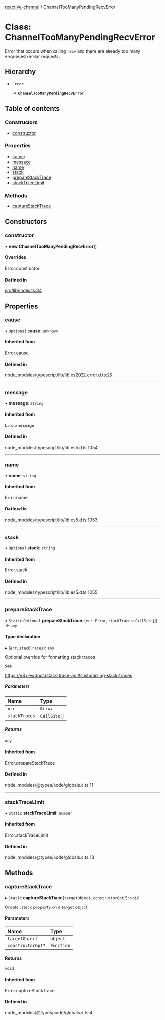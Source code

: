 [reactive-channel](../README.md) / ChannelTooManyPendingRecvError

# Class: ChannelTooManyPendingRecvError

Error that occurs when calling `recv`
and there are already too many enqueued similar requests.

## Hierarchy

- `Error`

  ↳ **`ChannelTooManyPendingRecvError`**

## Table of contents

### Constructors

- [constructor](ChannelTooManyPendingRecvError.md#constructor)

### Properties

- [cause](ChannelTooManyPendingRecvError.md#cause)
- [message](ChannelTooManyPendingRecvError.md#message)
- [name](ChannelTooManyPendingRecvError.md#name)
- [stack](ChannelTooManyPendingRecvError.md#stack)
- [prepareStackTrace](ChannelTooManyPendingRecvError.md#preparestacktrace)
- [stackTraceLimit](ChannelTooManyPendingRecvError.md#stacktracelimit)

### Methods

- [captureStackTrace](ChannelTooManyPendingRecvError.md#capturestacktrace)

## Constructors

### constructor

• **new ChannelTooManyPendingRecvError**()

#### Overrides

Error.constructor

#### Defined in

[src/lib/index.ts:34](https://github.com/cdellacqua/channel.js/blob/main/src/lib/index.ts#L34)

## Properties

### cause

• `Optional` **cause**: `unknown`

#### Inherited from

Error.cause

#### Defined in

node_modules/typescript/lib/lib.es2022.error.d.ts:26

___

### message

• **message**: `string`

#### Inherited from

Error.message

#### Defined in

node_modules/typescript/lib/lib.es5.d.ts:1054

___

### name

• **name**: `string`

#### Inherited from

Error.name

#### Defined in

node_modules/typescript/lib/lib.es5.d.ts:1053

___

### stack

• `Optional` **stack**: `string`

#### Inherited from

Error.stack

#### Defined in

node_modules/typescript/lib/lib.es5.d.ts:1055

___

### prepareStackTrace

▪ `Static` `Optional` **prepareStackTrace**: (`err`: `Error`, `stackTraces`: `CallSite`[]) => `any`

#### Type declaration

▸ (`err`, `stackTraces`): `any`

Optional override for formatting stack traces

**`See`**

https://v8.dev/docs/stack-trace-api#customizing-stack-traces

##### Parameters

| Name | Type |
| :------ | :------ |
| `err` | `Error` |
| `stackTraces` | `CallSite`[] |

##### Returns

`any`

#### Inherited from

Error.prepareStackTrace

#### Defined in

node_modules/@types/node/globals.d.ts:11

___

### stackTraceLimit

▪ `Static` **stackTraceLimit**: `number`

#### Inherited from

Error.stackTraceLimit

#### Defined in

node_modules/@types/node/globals.d.ts:13

## Methods

### captureStackTrace

▸ `Static` **captureStackTrace**(`targetObject`, `constructorOpt?`): `void`

Create .stack property on a target object

#### Parameters

| Name | Type |
| :------ | :------ |
| `targetObject` | `object` |
| `constructorOpt?` | `Function` |

#### Returns

`void`

#### Inherited from

Error.captureStackTrace

#### Defined in

node_modules/@types/node/globals.d.ts:4
